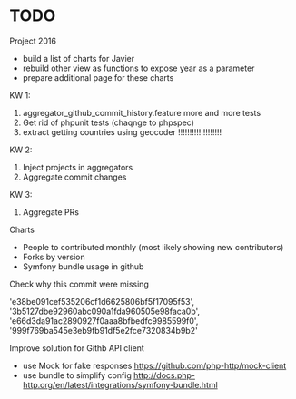 TODO
==============

Project 2016
* build a list of charts for Javier
* rebuild other view as functions to expose year as a parameter
* prepare additional page for these charts


KW 1:

1. aggregator_github_commit_history.feature more and more tests
2. Get rid of phpunit tests (chaqnge to phpspec)
4. extract getting countries using geocoder !!!!!!!!!!!!!!!!!!!

KW 2:

1. Inject projects in aggregators
2. Aggregate commit changes

KW 3:

1. Aggregate PRs



Charts

- People to contributed monthly (most likely showing new contributors)
- Forks by version
- Symfony bundle usage in github


Check why this commit were missing

'e38be091cef535206cf1d6625806bf5f17095f53',
'3b5127dbe92960abc090a1fda960505e98faca0b',
'e66d3da91ac2890927f0aaa8bfbedfc9985599f0',
'999f769ba545e3eb9fb91df5e2fce7320834b9b2'


Improve solution for Githb API client

* use Mock for fake responses https://github.com/php-http/mock-client
* use bundle to simplify config http://docs.php-http.org/en/latest/integrations/symfony-bundle.html
